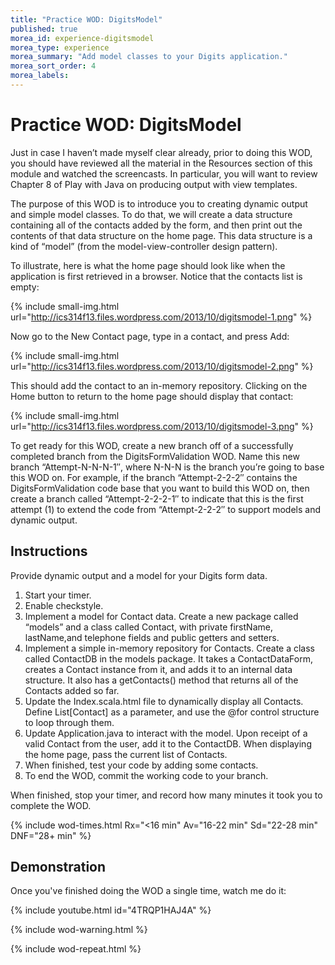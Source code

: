 ```yaml
---
title: "Practice WOD: DigitsModel"
published: true
morea_id: experience-digitsmodel
morea_type: experience
morea_summary: "Add model classes to your Digits application."
morea_sort_order: 4
morea_labels:
---
```


# Practice WOD: DigitsModel

Just in case I haven’t made myself clear already, prior to doing this WOD, you should have reviewed all the material in the Resources section of this module and watched the screencasts. In particular, you will want to review Chapter 8 of Play with Java on producing output with view templates.

The purpose of this WOD is to introduce you to creating dynamic output and simple model classes. To do that, we will create a data structure containing all of the contacts added by the form, and then print out the contents of that data structure on the home page.  This data structure is a kind of “model” (from the model-view-controller design pattern).

To illustrate, here is what the home page should look like when the application is first retrieved in a browser. Notice that the contacts list is empty:

{% include small-img.html url="http://ics314f13.files.wordpress.com/2013/10/digitsmodel-1.png" %}

Now go to the New Contact page, type in a contact, and press Add:

{% include small-img.html url="http://ics314f13.files.wordpress.com/2013/10/digitsmodel-2.png" %}

This should add the contact to an in-memory repository.   Clicking on the Home button to return to the home page should display that contact:

{% include small-img.html url="http://ics314f13.files.wordpress.com/2013/10/digitsmodel-3.png" %}

To get ready for this WOD, create a new branch off of a successfully completed branch from the DigitsFormValidation WOD. Name this new branch “Attempt-N-N-N-1″, where N-N-N is the branch you’re going to base this WOD on.  For example, if the branch “Attempt-2-2-2″ contains the DigitsFormValidation code base that you want to build this WOD on, then create a branch called “Attempt-2-2-2-1″ to indicate that this is the first attempt (1) to extend the code from “Attempt-2-2-2″ to support models and dynamic output.

## Instructions

Provide dynamic output and a model for your Digits form data.

  1. Start your timer.
  2. Enable checkstyle.
  4. Implement a model for Contact data. Create a new package called “models” and a class called Contact, with private firstName, lastName,and telephone fields and public getters and setters. 
  5. Implement a simple in-memory repository for Contacts.
Create a class called ContactDB in the models package. It takes a ContactDataForm, creates a Contact instance from it, and adds it to an internal data structure. It also has a getContacts() method that returns all of the Contacts added so far.
  6. Update the Index.scala.html file to dynamically display all Contacts.
Define List[Contact] as a parameter, and use the @for control structure to loop through them.
  7. Update Application.java to interact with the model.
Upon receipt of a valid Contact from the user, add it to the ContactDB.  When displaying the home page, pass the current list of Contacts.
  8. When finished, test your code by adding some contacts.
  9. To end the WOD, commit the working code to your branch.

When finished, stop your timer, and record how many minutes it took you to complete the WOD. 

{% include wod-times.html Rx="<16 min" Av="16-22 min" Sd="22-28 min" DNF="28+ min" %}

## Demonstration

Once you've finished doing the WOD a single time, watch me do it:

{% include youtube.html id="4TRQP1HAJ4A" %}

{% include wod-warning.html %}

{% include wod-repeat.html %}





